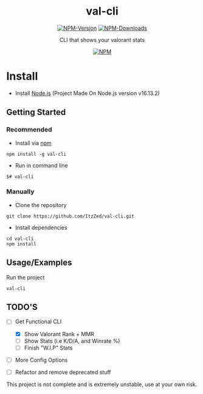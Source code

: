 <div align="center">
   <h1>val-cli</h1>
   <a href="https://www.npmjs.com/package/val-cli"><img src="https://badgen.net/npm/v/val-cli?color=red" alt="NPM-Version"/></a>
   <a href="https://www.npmjs.com/package/val-cli"><img src="https://badgen.net/npm/dt/val-cli?color=red" alt="NPM-Downloads"/></a>
   
   <p>CLI that shows your valorant stats</p>

   <a href="https://www.npmjs.com/package/val-cli"><img src="https://nodei.co/npm/val-cli.png" alt="NPM"/></a>

</div>

# Install


- Install [Node.js](https://nodejs.org/en/) (Project Made On Node.js version v16.13.2)

## Getting Started



### Recommended

- Install via [npm](https://www.npmjs.com/package/val-cli)
```
npm install -g val-cli
```
- Run in command line
```
$# val-cli
```

### Manually
- Clone the repository
```
git clone https://github.com/ItzZed/val-cli.git
```
- Install dependencies
```
cd val-cli
npm install
```

## Usage/Examples

Run the project
```
val-cli
```

## TODO'S

- [ ]  Get Functional CLI
   - [x]  Show Valorant Rank + MMR
   - [ ]  Show Stats (i.e K/D/A, and Winrate %)
   - [ ]  Finish "W.I.P" Stats
- [ ] More Config Options
- [ ] Refactor and remove deprecated stuff



This project is not complete and is extremely unstable, use at your own risk.